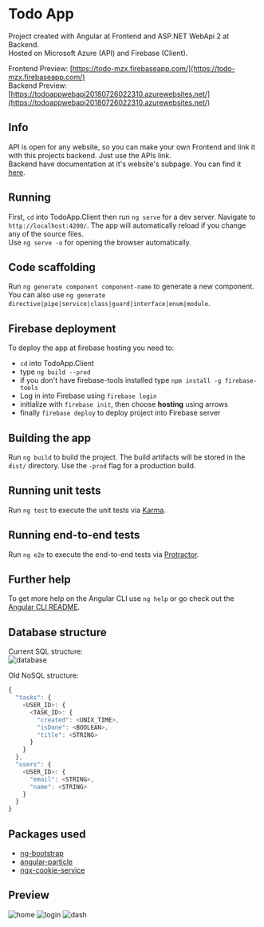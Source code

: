 # Todo App
Project created with Angular at Frontend and ASP.NET WebApi 2 at Backend.  
Hosted on Microsoft Azure (API) and Firebase (Client).  
  
Frontend Preview: [https://todo-mzx.firebaseapp.com/](https://todo-mzx.firebaseapp.com/)  
Backend Preview: [https://todoappwebapi20180726022310.azurewebsites.net/](https://todoappwebapi20180726022310.azurewebsites.net/)

## Info
API is open for any website, so you can make your own Frontend and link it with this projects backend. Just use the APIs link.  
Backend have documentation at it's website's subpage. You can find it [here](https://todoappwebapi20180726022310.azurewebsites.net/Help).

## Running
First, `cd` into TodoApp.Client then run `ng serve` for a dev server. Navigate to `http://localhost:4200/`. The app will automatically reload if you change any of the source files.  
Use `ng serve -o` for opening the browser automatically.

## Code scaffolding
Run `ng generate component component-name` to generate a new component. You can also use `ng generate directive|pipe|service|class|guard|interface|enum|module`.

## Firebase deployment
To deploy the app at firebase hosting you need to:
* `cd` into TodoApp.Client
* type `ng build --prod`
* if you don't have firebase-tools installed type `npm install -g firebase-tools`
* Log in into Firebase using `firebase login`
* initialize with `firebase init`, then choose **hosting** using arrows
* finally `firebase deploy` to deploy project into Firebase server

## Building the app
Run `ng build` to build the project. The build artifacts will be stored in the `dist/` directory. Use the `-prod` flag for a production build.

## Running unit tests
Run `ng test` to execute the unit tests via [Karma](https://karma-runner.github.io).

## Running end-to-end tests
Run `ng e2e` to execute the end-to-end tests via [Protractor](http://www.protractortest.org/).

## Further help
To get more help on the Angular CLI use `ng help` or go check out the [Angular CLI README](https://github.com/angular/angular-cli/blob/master/README.md).

## Database structure
Current SQL structure:  
![database](https://user-images.githubusercontent.com/32012952/43396963-9a0461ba-9403-11e8-9e7c-02798ec3236b.PNG)

Old NoSQL structure: 
```javascript
{
  "tasks": {
    <USER_ID>: {
      <TASK_ID>: {
        "created": <UNIX_TIME>,
        "isDone": <BOOLEAN>,
        "title": <STRING>
      }
    }
  },
  "users": {
    <USER_ID>: {
      "email": <STRING>,
      "name": <STRING>
    }
  }
}
```
## Packages used
* [ng-bootstrap](https://ng-bootstrap.github.io/#/home)
* [angular-particle](https://www.npmjs.com/package/angular-particle)
* [ngx-cookie-service](https://www.npmjs.com/package/ngx-cookie-service)

## Preview
![home](https://user-images.githubusercontent.com/32012952/43396636-6eea238a-9402-11e8-9a27-b72ec8fa04be.PNG)
![login](https://user-images.githubusercontent.com/32012952/43396637-71cf2d34-9402-11e8-8366-8a4d379c43f3.PNG)
![dash](https://user-images.githubusercontent.com/32012952/43396638-72dbfad6-9402-11e8-80d3-407230a92871.PNG)
